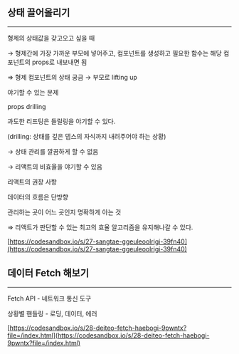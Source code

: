 ## 상태 끌어올리기
<hr>

형제의 상태값을 갖고오고 싶을 때

→ 형제간에 가장 가까운 부모에 넣어주고, 컴포넌트를 생성하고 필요한 함수는 해당 컴포넌트의 props로 내보내면 됨 

⇒ 형제 컴포넌트의 상태 궁금 → 부모로 lifting up

야기할 수 있는 문제

props drilling

과도한 리프팅은 들릴링을 야기할 수 있다.

(drilling: 상태를 깊은 뎁스의 자식까지 내려주어야 하는 상황)

→ 상태 관리를 깔끔하게 할 수 없음

→ 리액트의 비효율을 야기할 수 있음

리액트의 권장 사항

데이터의 흐름은 단방향

관리하는 곳이 어느 곳인지 명확하게 아는 것

⇒ 리액트가 판단할 수 있는 최고의 효율 알고리즘을 유지해나갈 수 있다.

[https://codesandbox.io/s/27-sangtae-ggeuleoolrigi-39fn40](https://codesandbox.io/s/27-sangtae-ggeuleoolrigi-39fn40)


## 데이터 Fetch 해보기
<hr>

Fetch API - 네트워크 통신 도구

상황별 핸들링 - 로딩, 데이터, 에러

[https://codesandbox.io/s/28-deiteo-fetch-haebogi-9pwntx?file=/index.html](https://codesandbox.io/s/28-deiteo-fetch-haebogi-9pwntx?file=/index.html)